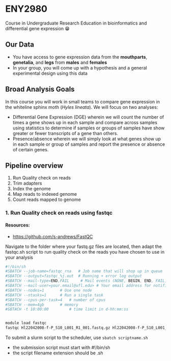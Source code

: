 # ENY2980
Course in Undergraduate Research Education in bioinformatics and differential gene expression 😁





## Our Data
+ You have access to gene expression data from the **mouthparts**, **genetalia**, and **legs** from **males** and **females**
+ In your group, you will come up with a hypothesis and a general experimental design using this data



## Broad Analysis Goals
In this course you will work in small teams to compare gene expression in the whiteline sphinx moth (*Hyles lineata*). We will focus on two analyses:
+ Differential Gene Expression (DGE) wherein we will count the number of times a gene shows up in each sample and compare across samples using statistics to determine if samples or groups of samples have show greater or fewer transcripts of a gene than others.
+ Presence/absence wherein we will simply look at what genes show up in each sample or group of samples and report the presence or absence of certain genes.



## Pipeline overview
1. Run Quality check on reads
2. Trim adapters 
3. Index the genome 
4. Map reads to indexed genome
5. Count reads mapped to genome



### 1. Run Quality check on reads using fastqc

#### Resources:
+ https://github.com/s-andrews/FastQC

Navigate to the folder where your fastq.gz files are located, then adapt the fastqc.sh script to run quality check on the reads
you have chosen to use in your analysis

```bash
#!/bin/sh
#SBATCH --job-name=fastqc_rna	# Job name that will shop up in queue
#SBATCH --output=fastqc_%j.out	# Running + error log output
#SBATCH --mail-type=END,FAIL	 # Mail events (NONE, BEGIN, END, FAIL, ALL)
#SBATCH --mail-user=your.email@ufl.edu>	# Your email address for notifications
#SBATCH --nodes=1		# Use one node
#SBATCH --ntasks=1		# Run a single task
#SBATCH --cpus-per-task=4	# number of cpus
#SBATCH --mem=4gb		# memory
#SBTACH -t 10:00:00 		# time limit in d-hh:mm:ss


module load fastqc
fastqc Hl22042008-f-P_S10_L001_R1_001.fastq.gz Hl22042008-f-P_S10_L001_R2_001.fastq.gz

```

To submit a slurm script to the scheduler, use 
```sbatch scriptname.sh```
+ the submission script must start with #!/bin/sh
+ the script filename extension should be .sh




